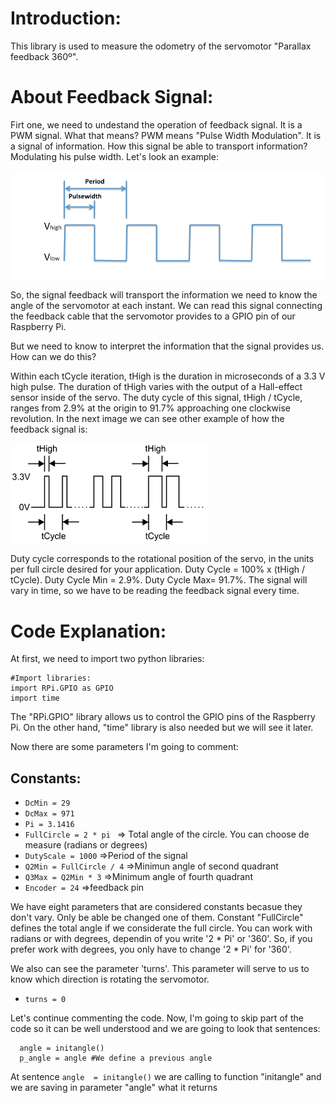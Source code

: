 # Introduction:
  This library is used to measure the odometry of the servomotor "Parallax feedback 360º".
  
# About Feedback Signal:
   Firt one, we need to undestand the operation of feedback signal.
  It is a PWM signal. What that means? PWM means "Pulse Width Modulation". It is a signal of information. 
  How this signal be able to transport information? Modulating his pulse width. Let's look an example:
  
  ![can not load the image](https://github.com/TheRoboticsClub/2018-colab-FernandoGonzalez/blob/master/docs/pwm_signal.png)
  
   So, the signal feedback will transport the information we need to know the angle of the servomotor at each instant.
   We can read this signal connecting the feedback cable that the servomotor provides to a GPIO pin of our Raspberry Pi.
   
   But we need to know to interpret the information that the signal provides us. How can we do this?
   
   Within each tCycle iteration, tHigh is the duration in microseconds of a 3.3 V high pulse. The duration of tHigh varies with  the  output  of  a  Hall-effect  sensor  inside  of  the  servo. The  duty  cycle  of  this  signal, tHigh / tCycle, ranges from 2.9% at the origin to 91.7% approaching one clockwise revolution.
   In the next image we can see other example of how the feedback signal is:
   
   ![can not load the image](https://github.com/TheRoboticsClub/2018-colab-FernandoGonzalez/blob/master/docs/feedback_signal.png)
   
   Duty cycle corresponds to the rotational position of the servo, in the units per full circle desired for your application.
   Duty Cycle = 100% x (tHigh / tCycle). Duty Cycle Min = 2.9%. Duty Cycle Max= 91.7%.
   The signal will vary in time, so we have to be reading the feedback signal every time.
  
# Code Explanation:

   At first, we need to import two python libraries:
    
    #Import libraries:
    import RPi.GPIO as GPIO
    import time
   The "RPi.GPIO" library allows us to control the GPIO pins of the Raspberry Pi. On the other hand, "time" library is also needed but we will see it later.
   
   Now there are some parameters I'm going to comment:
   
## Constants:
   * ``DcMin = 29``
   * ``DcMax = 971``
   * ``Pi = 3.1416``
   * ``FullCircle = 2 * pi `` => Total angle of the circle. You can choose de measure (radians or degrees)
   * ``DutyScale = 1000`` =>Period of the signal
   * ``Q2Min = FullCircle / 4`` =>Minimun angle of second quadrant
   * ``Q3Max = Q2Min * 3`` =>Minimum angle of fourth quadrant
   * ``Encoder = 24`` =>feedback pin

  We have eight parameters that are considered constants becasue they don't vary. Only be able be changed one of them. Constant "FullCircle" defines the total angle if we considerate the full circle. You can work with radians or with degrees, dependin of you write '2 * Pi' or '360'. So, if you prefer work with degrees, you only have to change '2 * Pi' for '360'.
  
  We also can see the parameter 'turns'. This parameter will serve to us to know which direction is rotating the servomotor.
  * ``turns = 0``
      
  Let's continue commenting the code. Now, I'm going to skip part of the code so it can be well understood and we are going to look that sentences:
  ```
    angle = initangle()
    p_angle = angle #We define a previous angle 
  ```
  At sentence ``angle  = initangle()`` we are calling to function "initangle" and we are saving in parameter "angle" what it returns
